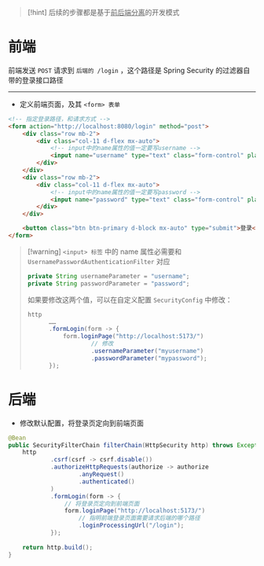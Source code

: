 
>[!hint] 后续的步骤都是基于<u>前后端分离</u>的开发模式

# 前端
前端发送 `POST` 请求到 `后端的 /login` ，这个路径是 Spring Security 的过滤器自带的登录接口路径

---

- 定义前端页面，及其 `<form> 表单` 
```html
<!-- 指定登录路径，和请求方式 -->
<form action="http://localhost:8080/login" method="post">
	<div class="row mb-2">
		<div class="col-11 d-flex mx-auto">
			<!-- input中的name属性的值一定要写username -->
			<input name="username" type="text" class="form-control" placeholder="用户名" required>
		</div>
	</div>
	<div class="row mb-2">
		<div class="col-11 d-flex mx-auto">
			<!-- input中的name属性的值一定要写password -->
			<input name="password" type="text" class="form-control" placeholder="密码" required>
		</div>
	</div>

	<button class="btn btn-primary d-block mx-auto" type="submit">登录</button>
</form>
```

>[!warning] `<input> 标签` 中的 name 属性必需要和 `UsernamePasswordAuthenticationFilter` 对应
> ```java
> private String usernameParameter = "username";
> private String passwordParameter = "password";
> ```
> 如果要修改这两个值，可以在自定义配置 `SecurityConfig` 中修改：
> ```java
> http
> 		……
> 		.formLogin(form -> {
> 			form.loginPage("http://localhost:5173/")
> 					// 修改
> 					.usernameParameter("myusername")
> 					.passwordParameter("mypassword");
> 		});
> ```


# 后端
- 修改默认配置，将登录页定向到前端页面
```java
@Bean 
public SecurityFilterChain filterChain(HttpSecurity http) throws Exception {  
	http  
			.csrf(csrf -> csrf.disable())  
			.authorizeHttpRequests(authorize -> authorize  
					.anyRequest()  
					.authenticated()  
			) 
			.formLogin(form -> {  
				// 将登录页定向到前端页面
				form.loginPage("http://localhost:5173/")
					// 指明前端登录页面需要请求后端的哪个路径
					.loginProcessingUrl("/login");  
			});  
			
	return http.build();  
}
```





